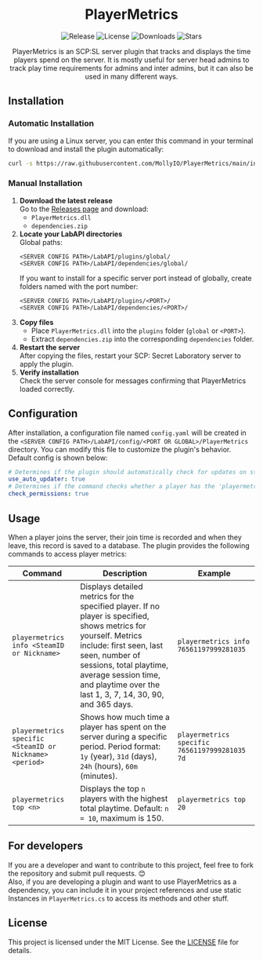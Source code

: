 ﻿<div align="center">

# PlayerMetrics

![Release](https://img.shields.io/github/v/release/MollyIO/PlayerMetrics)
![License](https://img.shields.io/github/license/MollyIO/PlayerMetrics)
![Downloads](https://img.shields.io/github/downloads/MollyIO/PlayerMetrics/total)
![Stars](https://img.shields.io/github/stars/MollyIO/PlayerMetrics)

PlayerMetrics is an SCP:SL server plugin that tracks and displays the time players spend on the server. It is mostly useful for server head admins to track play time requirements for admins and inter admins, but it can also be used in many different ways.
</div>

## Installation
### Automatic Installation
If you are using a Linux server, you can enter this command in your terminal to download and install the plugin automatically:
```bash
curl -s https://raw.githubusercontent.com/MollyIO/PlayerMetrics/main/install.sh | bash
```
### Manual Installation
1. **Download the latest release**<br>
   Go to the [Releases page](https://github.com/MollyIO/PlayerMetrics/releases) and download:
    * `PlayerMetrics.dll`
    * `dependencies.zip`
2. **Locate your LabAPI directories**<br>
   Global paths:
   ```
   <SERVER CONFIG PATH>/LabAPI/plugins/global/
   <SERVER CONFIG PATH>/LabAPI/dependencies/global/
   ```
   If you want to install for a specific server port instead of globally, create folders named with the port number:
   ```
   <SERVER CONFIG PATH>/LabAPI/plugins/<PORT>/
   <SERVER CONFIG PATH>/LabAPI/dependencies/<PORT>/
   ```
3. **Copy files**<br>
    * Place `PlayerMetrics.dll` into the `plugins` folder (`global` or `<PORT>`).
    * Extract `dependencies.zip` into the corresponding `dependencies` folder.
4. **Restart the server**<br>
   After copying the files, restart your SCP: Secret Laboratory server to apply the plugin.
5. **Verify installation**<br>
   Check the server console for messages confirming that PlayerMetrics loaded correctly.

## Configuration
After installation, a configuration file named `config.yaml` will be created in the `<SERVER CONFIG PATH>/LabAPI/config/<PORT OR GLOBAL>/PlayerMetrics` directory. You can modify this file to customize the plugin's behavior. Default config is shown below:
```yaml
# Determines if the plugin should automatically check for updates on startup and download them.
use_auto_updater: true
# Determines if the command checks whether a player has the 'playermetrics.info' or 'playermetrics.top' or 'playermetrics.specific' permission. Disable this to allow all players with access to the RA to use the PlayerMetrics command.
check_permissions: true
```

## Usage
When a player joins the server, their join time is recorded and when they leave, this record is saved to a database. The plugin provides the following commands to access player metrics:

| Command                                                 | Description                                                                                                                                                                                                                                                                | Example                                       |
|---------------------------------------------------------|----------------------------------------------------------------------------------------------------------------------------------------------------------------------------------------------------------------------------------------------------------------------------|-----------------------------------------------|
| `playermetrics info <SteamID or Nickname>`              | Displays detailed metrics for the specified player. If no player is specified, shows metrics for yourself. Metrics include: first seen, last seen, number of sessions, total playtime, average session time, and playtime over the last 1, 3, 7, 14, 30, 90, and 365 days. | `playermetrics info 76561197999281035`        |
| `playermetrics specific <SteamID or Nickname> <period>` | Shows how much time a player has spent on the server during a specific period. Period format: `1y` (year), `31d` (days), `24h` (hours), `60m` (minutes).                                                                                                                   | `playermetrics specific 76561197999281035 7d` |
| `playermetrics top <n>`                                 | Displays the top `n` players with the highest total playtime. Default: `n = 10`, maximum is 150.                                                                                                                                                                           | `playermetrics top 20`                        |

## For developers
If you are a developer and want to contribute to this project, feel free to fork the repository and submit pull requests. 😊<br>
Also, if you are developing a plugin and want to use PlayerMetrics as a dependency, you can include it in your project references and use static Instances in `PlayerMetrics.cs` to access its methods and other stuff.

## License
This project is licensed under the MIT License. See the [LICENSE](LICENSE) file for details.
